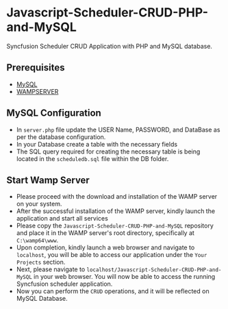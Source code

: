 # Javascript-Scheduler-CRUD-PHP-and-MySQL
Syncfusion Scheduler CRUD Application with PHP and MySQL database.

## Prerequisites
- [MySQL](https://www.mysql.com/)
- [WAMPSERVER](https://www.wampserver.com/en/)

## MySQL Configuration

- In `server.php` file update the USER Name, PASSWORD, and DataBase as per the database configuration.
- In your Database create a table with the necessary fields
- The SQL query required for creating the necessary table is being located in the `scheduledb.sql` file within the DB folder.

## Start Wamp Server

- Please proceed with the download and installation of the WAMP server on your system.
- After the successful installation of the WAMP server, kindly launch the application and start all services
- Please copy the `Javascript-Scheduler-CRUD-PHP-and-MySQL` repository and place it in the WAMP server's root directory, specifically at `C:\wamp64\www`.
- Upon completion, kindly launch a web browser and navigate to `localhost`, you will be able to access our application under the `Your Projects` section.
- Next, please navigate to `localhost/Javascript-Scheduler-CRUD-PHP-and-MySQL` in your web browser. You will now be able to access the running Syncfusion scheduler application.
- Now you can perform the `CRUD` operations, and it will be reflected on MySQL Database.
